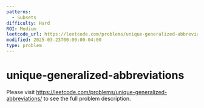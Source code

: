 ```yaml
---
patterns:
  - Subsets
difficulty: Hard
ROI: Medium
leetcode_url: https://leetcode.com/problems/unique-generalized-abbreviations/
modified: 2025-03-23T00:00:00-04:00
type: problem
---
```


# unique-generalized-abbreviations

Please visit https://leetcode.com/problems/unique-generalized-abbreviations/ to see the full problem description.
